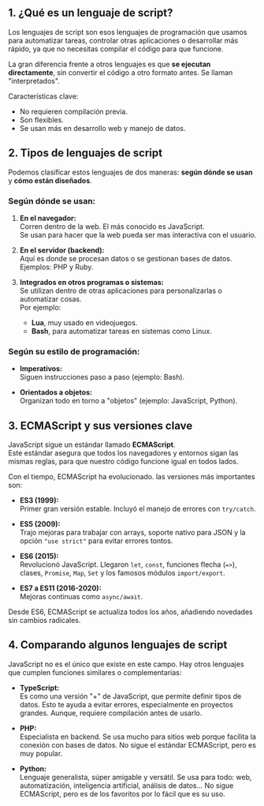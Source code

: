 ## 1. ¿Qué es un lenguaje de script?

Los lenguajes de script son esos lenguajes de programación que usamos para automatizar tareas, controlar otras aplicaciones o desarrollar más rápido, ya que no necesitas compilar el código para que funcione.

La gran diferencia frente a otros lenguajes es que **se ejecutan directamente**, sin convertir el código a otro formato antes. Se llaman "interpretados".

Características clave:
- No requieren compilación previa.
- Son flexibles.
- Se usan más en desarrollo web y manejo de datos.

## 2. Tipos de lenguajes de script

Podemos clasificar estos lenguajes de dos maneras: **según dónde se usan** y **cómo están diseñados**.

### Según dónde se usan:

1. **En el navegador:**  
   Corren dentro de la web. El más conocido es JavaScript.  
   Se usan para hacer que la web pueda ser mas interactiva con el usuario.

2. **En el servidor (backend):**  
   Aquí es donde se procesan datos o se gestionan bases de datos.  
   Ejemplos: PHP y Ruby.

3. **Integrados en otros programas o sistemas:**  
   Se utilizan dentro de otras aplicaciones para personalizarlas o automatizar cosas.  
   Por ejemplo:
    - **Lua**, muy usado en videojuegos.
    - **Bash**, para automatizar tareas en sistemas como Linux.

### Según su estilo de programación:

- **Imperativos:**  
  Siguen instrucciones paso a paso (ejemplo: Bash).

- **Orientados a objetos:**  
  Organizan todo en torno a "objetos" (ejemplo: JavaScript, Python).

## 3. ECMAScript y sus versiones clave

JavaScript sigue un estándar llamado **ECMAScript**.  
Este estándar asegura que todos los navegadores y entornos sigan las mismas reglas, para que nuestro código funcione igual en todos lados.

Con el tiempo, ECMAScript ha evolucionado. las versiones más importantes son:

- **ES3 (1999):**  
  Primer gran versión estable. Incluyó el manejo de errores con `try/catch`.

- **ES5 (2009):**  
  Trajo mejoras para trabajar con arrays, soporte nativo para JSON y la opción `"use strict"` para evitar errores tontos.

- **ES6 (2015):**  
  Revolucionó JavaScript. Llegaron `let`, `const`, funciones flecha (`=>`), clases, `Promise`, `Map`, `Set` y los famosos módulos `import/export`.

- **ES7 a ES11 (2016-2020):**  
  Mejoras continuas como `async/await`.

Desde ES6, ECMAScript se actualiza todos los años, añadiendo novedades sin cambios radicales.

## 4. Comparando algunos lenguajes de script

JavaScript no es el único que existe en este campo. Hay otros lenguajes que cumplen funciones similares o complementarias:

- **TypeScript:**  
  Es como una versión "+" de JavaScript, que permite definir tipos de datos. Esto te ayuda a evitar errores, especialmente en proyectos grandes. Aunque, requiere compilación antes de usarlo.

- **PHP:**  
  Especialista en backend. Se usa mucho para sitios web porque facilita la conexión con bases de datos. No sigue el estándar ECMAScript, pero es muy popular.

- **Python:**  
  Lenguaje generalista, súper amigable y versátil. Se usa para todo: web, automatización, inteligencia artificial, análisis de datos... No sigue ECMAScript, pero es de los favoritos por lo fácil que es su uso.